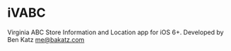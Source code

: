 iVABC
=====

Virginia ABC Store Information and Location app for iOS 6+.
Developed by Ben Katz <me@bakatz.com>
